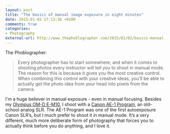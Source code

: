 ```yaml
---
layout: post
title: "The basics of manual image exposure in eight minutes"
date: 2015-01-02 17:13:36 +0100
comments: true
categories: 
- Photography
external-url: http://www.thephoblographer.com/2015/01/02/basics-manual-image-exposure-eight-minutes/
---
```


The Phoblographer:

> Every photographer has to start somewhere; and when it comes to shooting photos every instructor will tell you to shoot in manual mode. The reason for this is because it gives you the most creative control. When combining this control with your creative ideas, you’ll be able to actually get the photo idea from your head into pixels from the camera.

I'm a huge believer in manual exposure - even in manual focusing. Besides my [Olympus OM-D E-M10](http://www.amazon.com/gp/product/B00HPQ09H6/ref=as_li_tl?ie=UTF8&camp=1789&creative=390957&creativeASIN=B00HPQ09H6&linkCode=as2&tag=analogsens-20&linkId=3WSPZWVEP43EDNYV), I shoot with a [Canon AE-1 Program](http://en.wikipedia.org/wiki/Canon_AE-1_Program), an old-school analog SLR. The AE-1 Program was one of the first autoexposure Canon SLR’s, but I much prefer to shoot it in manual mode. It’s a very different, much more deliberate form of photography that forces you to actually think before you do anything, and I love it.